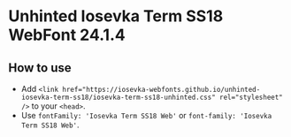 # Unhinted Iosevka Term SS18 WebFont 24.1.4

## How to use

- Add `<link href="https://iosevka-webfonts.github.io/unhinted-iosevka-term-ss18/iosevka-term-ss18-unhinted.css" rel="stylesheet" />` to your `<head>`.
- Use `fontFamily: 'Iosevka Term SS18 Web'` or `font-family: 'Iosevka Term SS18 Web'`.
